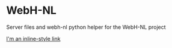 # WebH-NL

Server files and webh-nl python helper for the WebH-NL project

[link text itself]: https://www.b247.eu.org/WebH-NL
[I'm an inline-style link](https://www.google.com)

